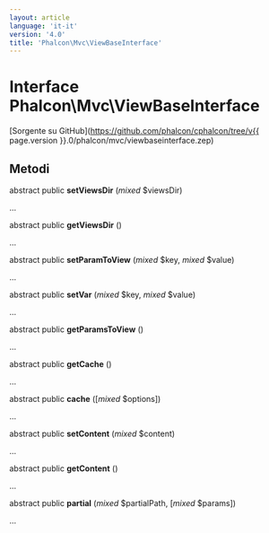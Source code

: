 ```yaml
---
layout: article
language: 'it-it'
version: '4.0'
title: 'Phalcon\Mvc\ViewBaseInterface'
---
```

# Interface **Phalcon\Mvc\ViewBaseInterface**

[Sorgente su GitHub](https://github.com/phalcon/cphalcon/tree/v{{ page.version }}.0/phalcon/mvc/viewbaseinterface.zep)

## Metodi

abstract public **setViewsDir** (*mixed* $viewsDir)

...

abstract public **getViewsDir** ()

...

abstract public **setParamToView** (*mixed* $key, *mixed* $value)

...

abstract public **setVar** (*mixed* $key, *mixed* $value)

...

abstract public **getParamsToView** ()

...

abstract public **getCache** ()

...

abstract public **cache** ([*mixed* $options])

...

abstract public **setContent** (*mixed* $content)

...

abstract public **getContent** ()

...

abstract public **partial** (*mixed* $partialPath, [*mixed* $params])

...